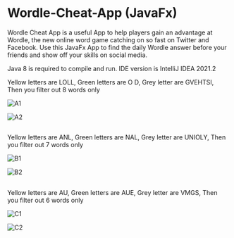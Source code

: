# Wordle-Cheat-App (JavaFx)
Wordle Cheat App is a useful App to help players gain an advantage at Wordle, the new online word game catching on so fast on Twitter and Facebook. Use this JavaFx App to find the daily Wordle answer before your friends and show off your skills on social media.

Java 8 is required to compile and run. IDE version is IntelliJ IDEA 2021.2


Yellow letters are LOLL, Green letters are O D, Grey letter are GVEHTSI, Then you filter out 8 words only

![A1](https://user-images.githubusercontent.com/98500513/151674338-ce06de27-6a69-4498-9ff6-c2dc8024294c.png)

![A2](https://user-images.githubusercontent.com/98500513/151674342-ac402e31-6086-46d6-8744-d3df56f8a9b2.png)

##

Yellow letters are ANL, Green letters are NAL, Grey letter are UNIOLY, Then you filter out 7 words only

![B1](https://user-images.githubusercontent.com/98500513/151674487-c5308e05-8e97-492e-8190-0101ad6bb105.png)

![B2](https://user-images.githubusercontent.com/98500513/151674488-b956a775-33fb-4df2-8fe1-a1690c1eca0b.png)

##

Yellow letters are AU, Green letters are AUE, Grey letter are VMGS, Then you filter out 6 words only

![C1](https://user-images.githubusercontent.com/98500513/151674574-f4c2800a-8087-434f-b0ca-072ba7812840.png)

![C2](https://user-images.githubusercontent.com/98500513/151674576-e6e024aa-0f37-45e8-bb1c-49011fb4ed57.png)
